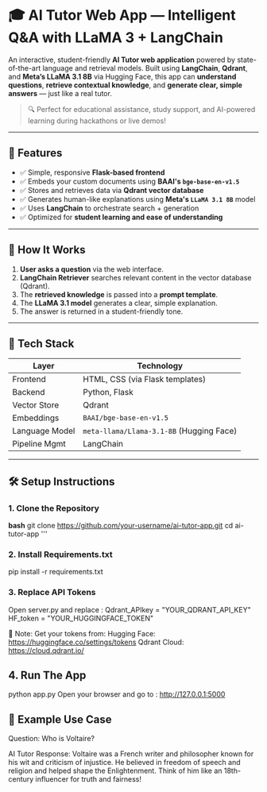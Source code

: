 # 🎓 AI Tutor Web App — Intelligent Q&A with LLaMA 3 + LangChain

An interactive, student-friendly **AI Tutor web application** powered by state-of-the-art language and retrieval models. Built using **LangChain**, **Qdrant**, and **Meta’s LLaMA 3.1 8B** via Hugging Face, this app can **understand questions**, **retrieve contextual knowledge**, and **generate clear, simple answers** — just like a real tutor.

> 🔍 Perfect for educational assistance, study support, and AI-powered learning during hackathons or live demos!

---

## 🚀 Features

- ✅ Simple, responsive **Flask-based frontend**
- ✅ Embeds your custom documents using **BAAI's `bge-base-en-v1.5`**
- ✅ Stores and retrieves data via **Qdrant vector database**
- ✅ Generates human-like explanations using **Meta's `LLaMA 3.1 8B`** model
- ✅ Uses **LangChain** to orchestrate search + generation
- ✅ Optimized for **student learning and ease of understanding**

---

## 🧠 How It Works

1. **User asks a question** via the web interface.
2. **LangChain Retriever** searches relevant content in the vector database (Qdrant).
3. The **retrieved knowledge** is passed into a **prompt template**.
4. The **LLaMA 3.1 model** generates a clear, simple explanation.
5. The answer is returned in a student-friendly tone.

---

## 🧰 Tech Stack

| Layer         | Technology                           |
|---------------|---------------------------------------|
| Frontend      | HTML, CSS (via Flask templates)       |
| Backend       | Python, Flask                         |
| Vector Store  | Qdrant                                |
| Embeddings    | `BAAI/bge-base-en-v1.5`               |
| Language Model| `meta-llama/Llama-3.1-8B` (Hugging Face) |
| Pipeline Mgmt | LangChain                             |

---

## 🛠️ Setup Instructions

### 1. Clone the Repository

**bash**
git clone https://github.com/your-username/ai-tutor-app.git
cd ai-tutor-app '''

### 2. Install Requirements.txt
pip install -r requirements.txt


### 3. Replace API Tokens
Open server.py and replace :
Qdrant_APIkey = "YOUR_QDRANT_API_KEY"
HF_token = "YOUR_HUGGINGFACE_TOKEN"

🔐 Note: Get your tokens from:
Hugging Face: https://huggingface.co/settings/tokens
Qdrant Cloud: https://cloud.qdrant.io/

## 4. Run The App
python app.py
Open your browser and go to :
http://127.0.0.1:5000

## 📌 Example Use Case
Question:
Who is Voltaire?

AI Tutor Response:
Voltaire was a French writer and philosopher known for his wit and criticism of injustice. He believed in freedom of speech and religion and helped shape the Enlightenment. Think of him like an 18th-century influencer for truth and fairness!



